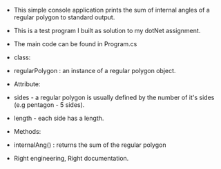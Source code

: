 ﻿
* This simple console application prints the sum of internal angles of 
a regular polygon to standard output.

* This is a test program I built as solution to my dotNet assignment.

* The main code can be found in Program.cs

* class:
* regularPolygon : an instance of a regular polygon object.
* Attribute:
* sides - a regular polygon is usually defined by the number of it's sides (e.g pentagon - 5 sides).
* length - each side has a length.

* Methods:
* internalAng() : returns the sum of the regular polygon

* Right engineering, Right documentation.